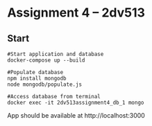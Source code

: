 # Assignment 4 – 2dv513

## Start
```
#Start application and database
docker-compose up --build

#Populate database
npm install mongodb
node mongodb/populate.js

#Access database from terminal
docker exec -it 2dv513assignment4_db_1 mongo
```

App should be available at http://localhost:3000
